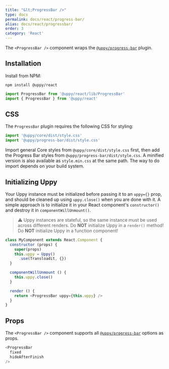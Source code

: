 ```yaml
---
title: "&lt;ProgressBar />"
type: docs
permalink: docs/react/progress-bar/
alias: docs/react/progressbar/
order: 3
category: 'React'
---
```


The `<ProgressBar />` component wraps the [`@uppy/progress-bar`][] plugin.

## Installation

Install from NPM:

```shell
npm install @uppy/react
```

```js
import ProgressBar from '@uppy/react/lib/ProgressBar'
import { ProgressBar } from '@uppy/react'
```

## CSS

The `ProgressBar` plugin requires the following CSS for styling:

```js
import '@uppy/core/dist/style.css'
import '@uppy/progress-bar/dist/style.css'
```

Import general Core styles from `@uppy/core/dist/style.css` first, then add the Progress Bar styles from `@uppy/progress-bar/dist/style.css`. A minified version is also available as `style.min.css` at the same path. The way to do import depends on your build system.

## Initializing Uppy

Your Uppy instance must be initialized before passing it to an `uppy={}` prop, and should be cleaned up using `uppy.close()` when you are done with it. A simple approach is to initialize it in your React component's `constructor()` and destroy it in `componentWillUnmount()`.

> ⚠ Uppy instances are stateful, so the same instance must be used across different renders.
> Do **NOT** initialize Uppy in a `render()` method!
> Do **NOT** initialize Uppy in a function component!

```js
class MyComponent extends React.Component {
  constructor (props) {
    super(props)
    this.uppy = Uppy()
      .use(Transloadit, {})
  }

  componentWillUnmount () {
    this.uppy.close()
  }

  render () {
    return <ProgressBar uppy={this.uppy} />
  }
}
```

## Props

The `<ProgressBar />` component supports all [`@uppy/progress-bar`][] options as props.

```js
<ProgressBar
  fixed
  hideAfterFinish
/>
```

[`@uppy/progress-bar`]: /docs/progress-bar/
